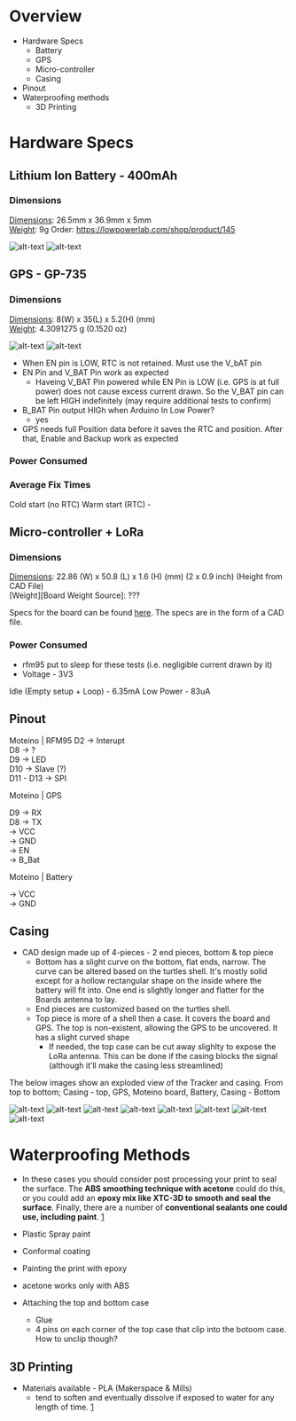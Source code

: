 # Overview
* Hardware Specs
	* Battery
	* GPS
	* Micro-controller
	* Casing
* Pinout
* Waterproofing methods
	* 3D Printing


# Hardware Specs
## Lithium Ion Battery - 400mAh
### Dimensions
[Dimensions][Battery Dimensions Source]: 26.5mm x 36.9mm x 5mm  
[Weight][Battery Weight Source]: 9g
Order: https://lowpowerlab.com/shop/product/145

![alt-text][Battery Image]
![alt-text][Battery Specs]

## GPS - GP-735
### Dimensions

[Dimensions][GPS Dimension Source]: 8(W) x 35(L) x 5.2(H) (mm)  
[Weight][GPS Weight Source]: 4.3091275 g (0.1520 oz)

![alt-text][GPS Image]
![alt-text][GPS Specs]

* When EN pin is LOW, RTC is not retained. Must use the V_bAT pin
* EN Pin and V_BAT Pin work as expected
	* Haveing V_BAT Pin powered while EN Pin is LOW (i.e. GPS is at full power) does not cause excess current drawn. So the V_BAT pin can be left HIGH indefinitely (may require additional tests to confirm)
* B_BAT Pin output HIGh when Arduino In Low Power?
	* yes
* GPS needs full Position data before it saves the RTC and position. After that, Enable and Backup work as expected



### Power Consumed



### Average Fix Times

Cold start (no RTC)
Warm start (RTC) - 

## Micro-controller + LoRa
### Dimensions
[Dimensions][Board Dimension Source]: 22.86 (W) x 50.8 (L) x 1.6 (H) (mm) (2 x 0.9 inch) (Height from CAD File)  
[Weight][Board Weight Source]: ???

Specs for the board can be found [here][Board Specs]. The specs are in the form of a CAD file.

### Power Consumed
* rfm95 put to sleep for these tests (i.e. negligible current drawn by it)
* Voltage - 3V3

Idle (Empty setup + Loop) - 6.35mA
Low Power - 83uA


## Pinout


Moteino | RFM95
D2 -> Interupt  
D8 -> ?  
D9 -> LED  
D10 -> Slave (?)  
D11 - D13 -> SPI  



Moteino | GPS  

D9 -> RX  
D8 -> TX  
 -> VCC  
 -> GND  
 -> EN  
 -> B_Bat  


Moteino | Battery  

 -> VCC  
 -> GND  

## Casing

* CAD design made up of 4-pieces - 2 end pieces, bottom & top piece
	* Bottom has a slight curve on the bottom, flat ends, narrow. The curve can be altered based on the turtles shell. It's mostly solid except for a hollow rectangular shape on the inside where the battery will fit into. One end is slightly longer and flatter for the Boards antenna to lay.
	* End pieces are customized based on the turtles shell. 
	* Top piece is more of a shell then a case. It covers the board and GPS. The top is non-existent, allowing the GPS to be uncovered. It has a slight curved shape 
		* If needed, the top case can be cut away slighlty to expose the LoRa antenna. This can be done if the casing blocks the signal (although it'll make the casing less streamlined) 


The below images show an exploded view of the Tracker and casing. From top to bottom; Casing - top, GPS, Moteino board, Battery, Casing - Bottom

![alt-text][View1]
![alt-text][View2]
![alt-text][View3]
![alt-text][View4]
![alt-text][View5]
![alt-text][View6]
![alt-text][View7]
![alt-text][View8]

# Waterproofing Methods

*  In these cases you should consider post processing your print to seal the surface. The **ABS smoothing technique with acetone** could do this, or you could add an **epoxy mix like XTC-3D to smooth and seal the surface**. Finally, there are a number of **conventional sealants one could use, including paint**. [1]

* Plastic Spray paint
* Conformal coating
* Painting the print with epoxy

* acetone works only with ABS


* Attaching the top and bottom case
	* Glue
	* 4 pins on each corner of the top case that clip into the botoom case. How to unclip though?

## 3D Printing

* Materials available - PLA (Makerspace & Mills)
	* tend to soften and eventually dissolve if exposed to water for any length of time. [1]



[Battery Dimensions Source]: https://www.sparkfun.com/products/13851
[Battery Weight Source]: https://www.canadarobotix.com/products/940?variant=14423573397553
[Battery Image]: https://i.ibb.co/bWXy8mQ/Battery-Image.jpg
[Battery Specs]: https://i.ibb.co/8M1JmK7/Battery-Specs.png

[GPS Dimension Source]: https://www.sparkfun.com/products/13670
[GPS Weight Source]: https://www.amazon.com/GPS-Modules-Receiver-Channel-GPS-13670/dp/B07QC5HL1D
[GPS Image]: https://i.ibb.co/TtLrFxD/GPS-Image.png
[GPS Specs]: https://i.ibb.co/7NC8dyF/GPS-Dimensions.png


[Board Dimension Source]: https://lowpowerlab.com/shop/product/145
[Board Image]: https://i.ibb.co/sg7LxYL/Moteino-Board-with-Trace-Antenna.png
[Board Specs]: https://lowpowerlab.com/guide/moteino/design-files/


[View1]:https://i.ibb.co/RcnK4N8/View1.png
[View2]:https://i.ibb.co/mXG7mpS/View2.png
[View3]:https://i.ibb.co/89PmXMY/View3.png
[View4]:https://i.ibb.co/mBGmSBq/View4.png
[View5]:https://i.ibb.co/8xTZkHZ/View5.png
[View6]:https://i.ibb.co/10kK3cs/View6.png
[View7]:https://i.ibb.co/5s4s3Yg/View7.png
[View8]:https://i.ibb.co/RBQY0Yx/View8.png


[Vapor Polishing ABS 3D Printer Filament]: https://www.matterhackers.com/articles/how-to-vapor-polishing
[Mouldable Glue]: https://sugru.com/about


[1]: https://www.fabbaloo.com/blog/2017/10/19/waterproofing-your-3d-prints